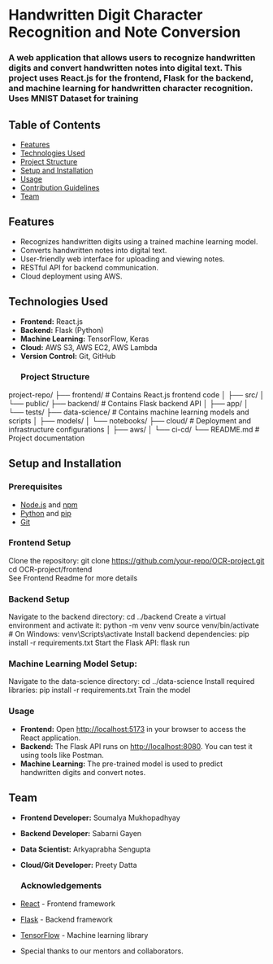 # Handwritten Digit Character Recognition and Note Conversion
<h3>A web application that allows users to recognize handwritten digits and convert handwritten notes into digital text. 
  This project uses React.js for the frontend, Flask for the backend, and machine learning for handwritten character recognition. Uses MNIST Dataset for training</h3>

## Table of Contents
- [Features](#features)
- [Technologies Used](#technologies-used)
- [Project Structure](#project-structure)
- [Setup and Installation](#setup-and-installation)
- [Usage](#usage)
- [Contribution Guidelines](#contribution-guidelines)
- [Team](#team)

## Features
- Recognizes handwritten digits using a trained machine learning model.
- Converts handwritten notes into digital text.
- User-friendly web interface for uploading and viewing notes.
- RESTful API for backend communication.
- Cloud deployment using AWS.
  
## Technologies Used
- **Frontend:** React.js
- **Backend:** Flask (Python)
- **Machine Learning:** TensorFlow, Keras
- **Cloud:** AWS S3, AWS EC2, AWS Lambda
- **Version Control:** Git, GitHub
   ### Project Structure
project-repo/
├── frontend/         # Contains React.js frontend code
│   ├── src/
│   └── public/
├── backend/          # Contains Flask backend API
│   ├── app/
│   └── tests/
├── data-science/     # Contains machine learning models and scripts
│   ├── models/
│   └── notebooks/
├── cloud/            # Deployment and infrastructure configurations
│   ├── aws/
│   └── ci-cd/
└── README.md         # Project documentation

## Setup and Installation

### Prerequisites
- [Node.js](https://nodejs.org/) and [npm](https://www.npmjs.com/)
- [Python](https://www.python.org/) and [pip](https://pip.pypa.io/en/stable/)
- [Git](https://git-scm.com/)

### Frontend Setup
   Clone the repository:
   git clone https://github.com/your-repo/OCR-project.git<br>
   cd OCR-project/frontend<br>
   See Frontend Readme for more details

 ###  Backend Setup
Navigate to the backend directory:
   cd ../backend
Create a virtual environment and activate it:
   python -m venv venv
   source venv/bin/activate  # On Windows: venv\Scripts\activate
Install backend dependencies:
   pip install -r requirements.txt
Start the Flask API:
   flask run

   ###  Machine Learning Model Setup:
   Navigate to the data-science directory:
      cd ../data-science
   Install required libraries:
      pip install -r requirements.txt
   Train the model 
   ### **Usage**
   - **Frontend:** Open [http://localhost:5173](http://localhost:5173) in your browser to access the React application.
   - **Backend:** The Flask API runs on [http://localhost:8080](http://localhost:8080). You can test it using tools like Postman.
   - **Machine Learning:** The pre-trained model is used to predict handwritten digits and convert notes.

## Team
- **Frontend Developer:** Soumalya Mukhopadhyay
- **Backend Developer:** Sabarni Gayen
- **Data Scientist:** Arkyaprabha Sengupta
- **Cloud/Git Developer:** Preety Datta
  
   ### Acknowledgements
- [React](https://reactjs.org/) - Frontend framework
- [Flask](https://flask.palletsprojects.com/) - Backend framework
- [TensorFlow](https://www.tensorflow.org/) - Machine learning library
- Special thanks to our mentors and collaborators.
